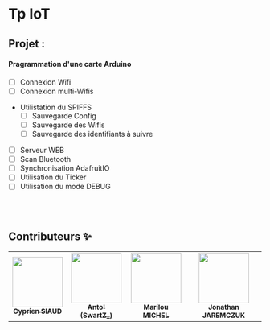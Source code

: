 # Tp IoT

## Projet :
#### Pragrammation d'une carte Arduino
- [ ] Connexion Wifi
- [ ] Connexion multi-Wifis
- Utilistation du SPIFFS
    - [ ] Sauvegarde Config
    - [ ] Sauvegarde des Wifis
    - [ ] Sauvegarde des identifiants à suivre
- [ ] Serveur WEB
- [ ] Scan Bluetooth
- [ ] Synchronisation AdafruitIO
- [ ] Utilisation du Ticker
- [ ] Utilisation du mode DEBUG
<br>
<br>

## Contributeurs ✨

<table><tr>
<td align="center"><a href="https://github.com/CSIAUD"><img src="https://avatars.githubusercontent.com/u/74303569?v=4?s=100" width="100px;" alt=""/><br /><sub><b>Cyprien SIAUD<br></b></sub></a></td>
<td align="center"><a href="https://github.com/SwartZCoding"><img src="https://avatars.githubusercontent.com/u/39431572?v=4" width="100px;" alt=""/><br /><sub><b>Anto' (SwartZ_)<br></b></sub></a></td>
<td align="center"><a href="https://github.com/N4M1"><img src="https://avatars.githubusercontent.com/u/81520920?v=4" width="100px;" alt=""/><br /><sub><b>Marilou MICHEL<br></b></sub></a></td>
<td align="center"><a href="https://github.com/0ri0n09"><img src="https://avatars.githubusercontent.com/u/91465433?v=4" width="100px;" alt=""/><br /><sub><b>Jonathan JAREMCZUK<br></b></sub></a></td>
</tr></table>
